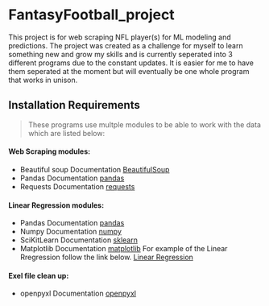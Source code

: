 # FantasyFootball_project
This project is for web scraping NFL player(s) for ML modeling and predictions.
The project was created as a challenge for myself to learn something new and grow my skills
and is currently seperated into 3 different programs due to the constant updates. It is
easier for me to have them seperated at the moment but will eventually be one whole program that works in unison.
## Installation Requirements
>These programs use multple modules to be able to work with the data which are listed below:
#### Web Scraping modules:
  - Beautiful soup Documentation  [BeautifulSoup](https://www.crummy.com/software/BeautifulSoup/bs4/doc/)
  - Pandas Documentation  [pandas](https://pandas.pydata.org/docs/#module-pandas)
  - Requests Documentation  [requests](https://docs.python-requests.org/en/latest/)
#### Linear Regression modules:
  - Pandas Documentation [pandas](https://pandas.pydata.org/docs/#module-pandas)
  - Numpy Documentation [numpy](https://numpy.org/install/)
  - SciKitLearn Documentation [sklearn](https://scikit-learn.org/stable/install.html)
  - Matplotlib Documentation [matplotlib](https://matplotlib.org/stable/users/installing/index.html)
  For example of the Linear Rregression follow the link below.
  [Linear Regression](https://scikit-learn.org/stable/modules/generated/sklearn.linear_model.LinearRegression.html)
#### Exel file clean up:
- openpyxl Documentation [openpyxl](https://pypi.org/project/openpyxl/)
